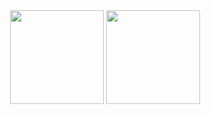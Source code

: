 <div align="center" style="diplay: flex;">
  <img src="https://github-readme-stats.vercel.app/api?username=MrKekMan04&show_icons=true&theme=radical" style="height: 150px;">
  <img src="https://github-readme-stats.vercel.app/api/top-langs/?username=MrKekMan04&layout=compact&theme=radical" style="height: 150px;">
</div>
